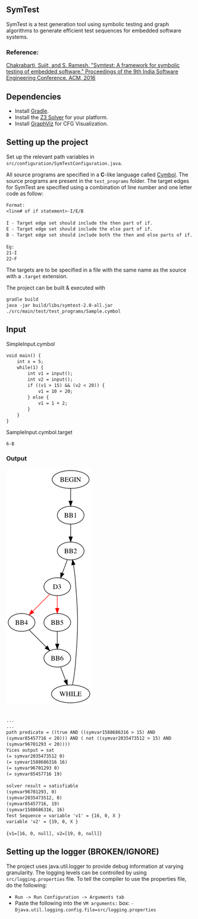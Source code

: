 ## SymTest

SymTest is a test generation tool using symbolic testing and graph algorithms to generate efficient test sequences for embedded software systems.

### Reference:
[Chakrabarti, Sujit, and S. Ramesh. "Symtest: A framework for symbolic testing of embedded software." Proceedings of the 9th India Software Engineering Conference. ACM, 2016](https://dl.acm.org/citation.cfm?id=2856642)


## Dependencies
* Install [Gradle](https://gradle.org/install/).
* Install the [Z3 Solver](https://github.com/Z3Prover/z3) for your platform.
* Install [GraphViz](http://www.graphviz.org/Download.php) for CFG Visualization.


## Setting up the project

Set up the relevant path variables in `src/configuration/SymTestConfiguration.java`. 

All source programs are specified in a **C**-like language called [Cymbol](https://github.com/hqt/ANTLR-Project/blob/master/bin/com/cymbol/Cymbol.g4). The source programs are present in the `test_programs` folder. The target edges for SymTest are specified using a combination of line number and one letter code as follow:
```
Format:
<line# of if statement>-I/E/B

I - Target edge set should include the then part of if.
E - Target edge set should include the else part of if.
B - Target edge set should include both the then and else parts of if.

Eg:
21-I
22-F
```
The targets are to be specified in a file with the same name as the source with a `.target` extension.

The project can be built & executed with 
```
gradle build
java -jar build/libs/symtest-2.0-all.jar ./src/main/test/test_programs/Sample.cymbol
```

## Input
SimpleInput.cymbol
```
void main() {
	int x = 5;
	while(1) {
		int v1 = input();
		int v2 = input();
		if ((v1 > 15) && (v2 < 20)) {
			v1 = 10 + 20;
		} else {
			v1 = 1 + 2;
		}
	}
}
```

SampleInput.cymbol.target
```
6-B
```

### Output
![CFG Visualization](resources/simpleInput_cfg.png)
```

...
...
path predicate = ((true AND ((symvar1588686316 > 15) AND (symvar85457716 < 20))) AND ( not ((symvar2035473512 > 15) AND (symvar96701293 < 20))))
Yices output = sat
(= symvar2035473512 0)
(= symvar1588686316 16)
(= symvar96701293 0)
(= symvar85457716 19)

solver result = satisfiable
(symvar96701293, 0)
(symvar2035473512, 0)
(symvar85457716, 19)
(symvar1588686316, 16)
Test Sequence = variable 'v1' = {16, 0, X }
variable 'v2' = {19, 0, X }

{v1=[16, 0, null], v2=[19, 0, null]}

```

## Setting up the logger (BROKEN/IGNORE)
The project uses java.util.logger to provide debug information at varying granularity. The logging levels can be controlled by using `src/logging.properties` file. To tell the compiler to use the properties file, do the following:
* `Run -> Run Configuration -> Arguments tab`
* Paste the following into the `VM arguments:` box: `-Djava.util.logging.config.file=src/logging.properties`
